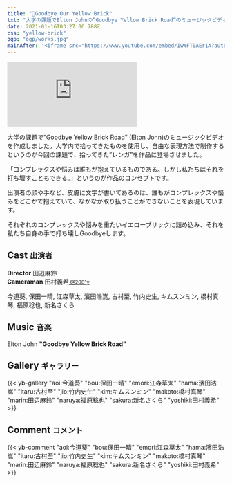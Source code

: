```yaml
---
title: "🧱Goodbye Our Yellow Brick"
txt: "大学の課題でElton Johnの”Goodbye Yellow Brick Road”のミュージックビデオを作成しました。"
date: 2021-01-16T03:27:06.788Z
css: "yellow-brick"
ogp: "ogp/works.jpg"
mainAfter: '<iframe src="https://www.youtube.com/embed/IwWFT0AEr1A?autoplay=1&loop=1&controls=0&disablekb=1&&mute=1&playsinline=1" frameborder="0" allow="accelerometer; autoplay; clipboard-write; encrypted-media; gyroscope; picture-in-picture" allowfullscreen id=bg></iframe>'
---
```

<div class=youtube>
<iframe src="https://www.youtube.com/embed/IwWFT0AEr1A" frameborder="0" allow="accelerometer; autoplay; clipboard-write; encrypted-media; gyroscope; picture-in-picture" allowfullscreen></iframe>
</div>

大学の課題で”Goodbye Yellow Brick Road” (Elton John)のミュージックビデオを作成しました。大学内で拾ってきたものを使用し、自由な表現方法で制作するというのが今回の課題で、拾ってきた”レンガ”を作品に登場させました。

「コンプレックスや悩みは誰もが抱えているものである。しかし私たちはそれを打ち壊すこともできる。」というのが作品のコンセプトです。

出演者の顔や手など、皮膚に文字が書いてあるのは、誰もがコンプレックスや悩みをどこかで抱えていて、なかなか取り払うことができないことを表現しています。

それぞれのコンプレックスや悩みを重たいイエローブリックに詰め込み、それを私たち自身の手で打ち壊しGoodbyeします。

## Cast <small>出演者</small>
<b>Director</b> 田辺麻鈴<br>
<b>Cameraman</b> 田村義希<small><a href="http://2001y.me" target=_blank rel="noopener noreferrer"> @2001y</a></small>

今道葵, 保田一晴, 江森草太, 濱田浩嵩, 古村至, 竹内史生, キムスンミン, 橋村真琴, 福原稔也, 新名さくら

## Music <small>音楽</small>

Elton John <b>"Goodbye Yellow Brick Road"</b>

## Gallery <small>ギャラリー</small>

{{< yb-gallery "aoi:今道葵" "bou:保田一晴" "emori:江森草太" "hama:濱田浩嵩" "itaru:古村至" "jio:竹内史生"  "kim:キムスンミン" "makoto:橋村真琴" "marin:田辺麻鈴" "naruya:福原稔也" "sakura:新名さくら" "yoshiki:田村義希" >}}

## Comment <small>コメント</small>

{{< yb-comment "aoi:今道葵" "bou:保田一晴" "emori:江森草太" "hama:濱田浩嵩" "itaru:古村至" "jio:竹内史生"  "kim:キムスンミン" "makoto:橋村真琴" "marin:田辺麻鈴" "naruya:福原稔也" "sakura:新名さくら" "yoshiki:田村義希" >}}